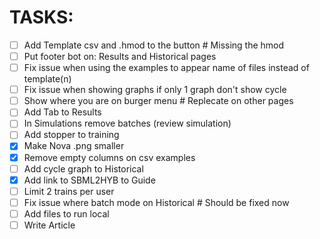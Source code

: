 # TASKS:

- [ ] Add Template csv and .hmod to the button # Missing the hmod
- [ ] Put footer bot on: Results and Historical pages 
- [ ] Fix issue when using the examples to appear name of files instead of template(n)
- [ ] Fix issue when showing graphs if only 1 graph don't show cycle 
- [ ] Show where you are on burger menu # Replecate on other pages
- [ ] Add Tab to Results
- [ ] In Simulations remove batches (review simulation) 
- [ ] Add stopper to training
- [x] Make Nova .png smaller
- [x] Remove empty columns on csv examples
- [ ] Add cycle graph to Historical
- [x] Add link to SBML2HYB to Guide
- [ ] Limit 2 trains per user
- [ ] Fix issue where batch mode on Historical # Should be fixed now
- [ ] Add files to run local
- [ ] Write Article